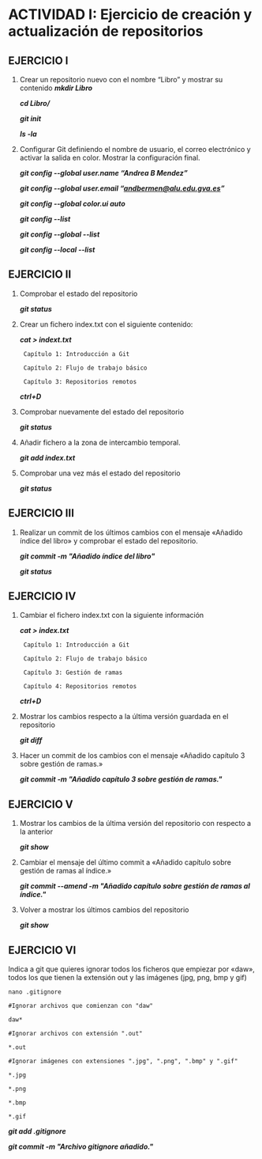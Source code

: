# ACTIVIDAD I: Ejercicio de creación y actualización de repositorios


## EJERCICIO I
		
1. Crear un repositorio nuevo con el nombre “Libro” y mostrar su contenido
	***mkdir Libro***

	***cd Libro/***

	***git init***
	
	***ls -la***

2. Configurar Git definiendo el nombre de usuario, el correo electrónico y activar la salida en color. Mostrar la configuración final.

	***git config --global user.name “Andrea B Mendez”***
	
	***git config --global user.email “andbermen@alu.edu.gva.es”***
	
	***git config --global color.ui auto***

			    
			    
	***git config --list***

	***git config --global --list***
	
	***git config --local --list***





## EJERCICIO II
1. Comprobar el estado del repositorio
	
	***git status***

2. Crear un fichero index.txt con el siguiente contenido:

	***cat > indext.txt***
	
	    Capítulo 1: Introducción a Git
	    
	    Capítulo 2: Flujo de trabajo básico
	    
	    Capítulo 3: Repositorios remotos
	    
	***ctrl+D***

3. Comprobar nuevamente del estado del repositorio

	***git status***

4. Añadir fichero a la zona de intercambio temporal.
	
	***git add index.txt***

5. Comprobar una vez más el estado del repositorio

	***git status***


   
	
## EJERCICIO III
1. Realizar un commit de los últimos cambios con el mensaje «Añadido índice del libro» y comprobar el estado del repositorio.

	***git commit -m "Añadido índice del libro"***
	
	***git status***




## EJERCICIO IV
1. Cambiar el fichero index.txt con la siguiente información

	***cat > index.txt***
			
		Capítulo 1: Introducción a Git
				
		Capítulo 2: Flujo de trabajo básico
			
		Capítulo 3: Gestión de ramas
				
		Capítulo 4: Repositorios remotos
		
	***ctrl+D***

2. Mostrar los cambios respecto a la última versión guardada en el repositorio

	***git diff***

3. Hacer  un commit de los cambios con el mensaje «Añadido capítulo 3 sobre gestión de ramas.»

	***git commit -m "Añadido capítulo 3 sobre gestión de ramas."***


## EJERCICIO V
1. Mostrar los cambios de la última versión del repositorio con respecto a la anterior

	***git show***

2. Cambiar el mensaje del último commit a «Añadido capítulo sobre gestión de ramas al índice.»

	***git commit --amend -m "Añadido capítulo sobre gestión de ramas al índice."***

3. Volver a mostrar los últimos cambios del repositorio

	***git show***


   

## EJERCICIO VI
Indica a git que quieres ignorar todos los ficheros que empiezar por «daw», todos los que tienen la extensión out y las imágenes (jpg, png, bmp y gif)

	nano .gitignore
	
	#Ignorar archivos que comienzan con "daw"
	
	daw*
	
	#Ignorar archivos con extensión ".out"
	
	*.out
	
	#Ignorar imágenes con extensiones ".jpg", ".png", ".bmp" y ".gif"
	
	*.jpg
	
	*.png
	
	*.bmp
	
	*.gif
 
	
   ***git add .gitignore***
	
   ***git commit -m "Archivo gitignore añadido."***

